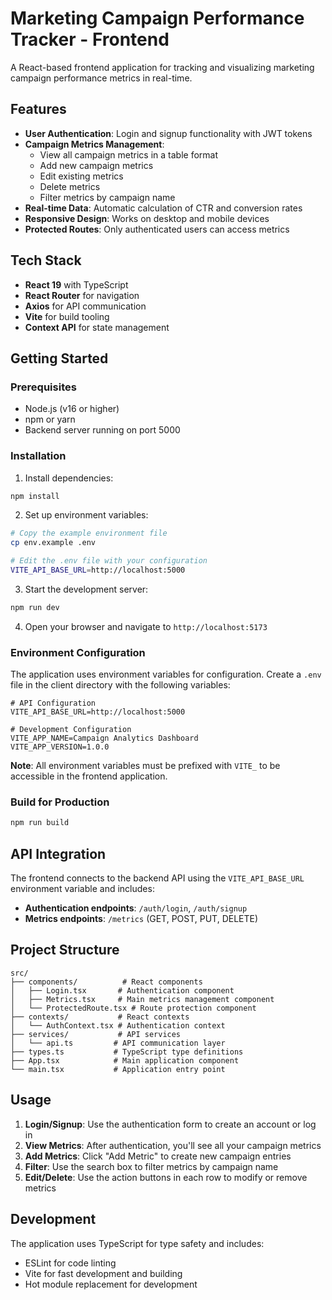 # Marketing Campaign Performance Tracker - Frontend

A React-based frontend application for tracking and visualizing marketing campaign performance metrics in real-time.

## Features

- **User Authentication**: Login and signup functionality with JWT tokens
- **Campaign Metrics Management**: 
  - View all campaign metrics in a table format
  - Add new campaign metrics
  - Edit existing metrics
  - Delete metrics
  - Filter metrics by campaign name
- **Real-time Data**: Automatic calculation of CTR and conversion rates
- **Responsive Design**: Works on desktop and mobile devices
- **Protected Routes**: Only authenticated users can access metrics

## Tech Stack

- **React 19** with TypeScript
- **React Router** for navigation
- **Axios** for API communication
- **Vite** for build tooling
- **Context API** for state management

## Getting Started

### Prerequisites

- Node.js (v16 or higher)
- npm or yarn
- Backend server running on port 5000

### Installation

1. Install dependencies:
```bash
npm install
```

2. Set up environment variables:
```bash
# Copy the example environment file
cp env.example .env

# Edit the .env file with your configuration
VITE_API_BASE_URL=http://localhost:5000
```

3. Start the development server:
```bash
npm run dev
```

4. Open your browser and navigate to `http://localhost:5173`

### Environment Configuration

The application uses environment variables for configuration. Create a `.env` file in the client directory with the following variables:

```env
# API Configuration
VITE_API_BASE_URL=http://localhost:5000

# Development Configuration
VITE_APP_NAME=Campaign Analytics Dashboard
VITE_APP_VERSION=1.0.0
```

**Note**: All environment variables must be prefixed with `VITE_` to be accessible in the frontend application.

### Build for Production

```bash
npm run build
```

## API Integration

The frontend connects to the backend API using the `VITE_API_BASE_URL` environment variable and includes:

- **Authentication endpoints**: `/auth/login`, `/auth/signup`
- **Metrics endpoints**: `/metrics` (GET, POST, PUT, DELETE)

## Project Structure

```
src/
├── components/          # React components
│   ├── Login.tsx       # Authentication component
│   ├── Metrics.tsx     # Main metrics management component
│   └── ProtectedRoute.tsx # Route protection component
├── contexts/           # React contexts
│   └── AuthContext.tsx # Authentication context
├── services/           # API services
│   └── api.ts         # API communication layer
├── types.ts           # TypeScript type definitions
├── App.tsx            # Main application component
└── main.tsx           # Application entry point
```

## Usage

1. **Login/Signup**: Use the authentication form to create an account or log in
2. **View Metrics**: After authentication, you'll see all your campaign metrics
3. **Add Metrics**: Click "Add Metric" to create new campaign entries
4. **Filter**: Use the search box to filter metrics by campaign name
5. **Edit/Delete**: Use the action buttons in each row to modify or remove metrics

## Development

The application uses TypeScript for type safety and includes:

- ESLint for code linting
- Vite for fast development and building
- Hot module replacement for development
